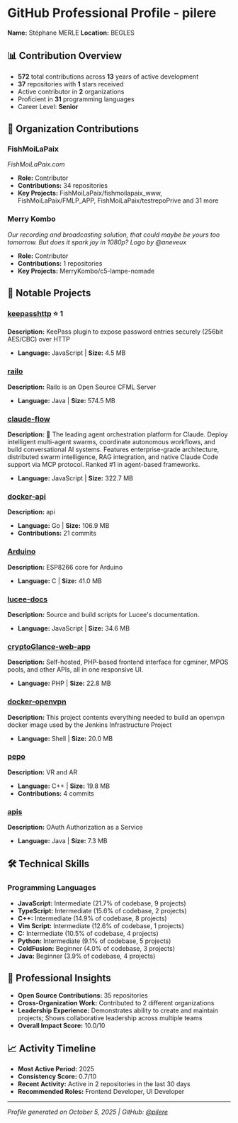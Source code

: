 # GitHub Professional Profile - pilere

**Name:** Stéphane MERLE
**Location:** BEGLES

## 📊 Contribution Overview

- **572** total contributions across **13** years of active development
- **37** repositories with **1** stars received
- Active contributor in **2** organizations
- Proficient in **31** programming languages
- Career Level: **Senior**

## 🏢 Organization Contributions

### FishMoiLaPaix
*FishMoiLaPaix.com*

- **Role:** Contributor
- **Contributions:** 34 repositories
- **Key Projects:** FishMoiLaPaix/fishmoilapaix_www, FishMoiLaPaix/FMLP_APP, FishMoiLaPaix/testrepoPrive and 31 more

### Merry Kombo
*Our recording and broadcasting solution, that could maybe be yours too tomorrow. But does it spark joy in 1080p? Logo by @aneveux*

- **Role:** Contributor
- **Contributions:** 1 repositories
- **Key Projects:** MerryKombo/c5-lampe-nomade

## 💼 Notable Projects

### [keepasshttp](https://github.com/pilere/keepasshttp) ⭐ 1
**Description:** KeePass plugin to expose password entries securely (256bit AES/CBC) over HTTP

- **Language:** JavaScript | **Size:** 4.5 MB

### [railo](https://github.com/pilere/railo)
**Description:** Railo is an Open Source CFML Server

- **Language:** Java | **Size:** 574.5 MB

### [claude-flow](https://github.com/pilere/claude-flow)
**Description:** 🌊 The leading agent orchestration platform for Claude. Deploy intelligent multi-agent swarms, coordinate autonomous workflows, and build conversational AI systems. Features    enterprise-grade architecture, distributed swarm intelligence, RAG integration, and native Claude Code support via MCP protocol. Ranked #1 in agent-based frameworks.

- **Language:** JavaScript | **Size:** 322.7 MB

### [docker-api](https://github.com/FishMoiLaPaix/docker-api)
**Description:** api

- **Language:** Go | **Size:** 106.9 MB
- **Contributions:** 21 commits

### [Arduino](https://github.com/pilere/Arduino)
**Description:** ESP8266 core for Arduino

- **Language:** C | **Size:** 41.0 MB

### [lucee-docs](https://github.com/pilere/lucee-docs)
**Description:** Source and build scripts for Lucee's documentation.

- **Language:** JavaScript | **Size:** 34.6 MB

### [cryptoGlance-web-app](https://github.com/pilere/cryptoGlance-web-app)
**Description:** Self-hosted, PHP-based frontend interface for cgminer, MPOS pools, and other APIs, all in one responsive UI.

- **Language:** PHP | **Size:** 22.8 MB

### [docker-openvpn](https://github.com/pilere/docker-openvpn)
**Description:** This project contents everything needed to build an openvpn docker image used by the Jenkins Infrastructure Project

- **Language:** Shell | **Size:** 20.0 MB

### [pepo](https://github.com/FishMoiLaPaix/pepo)
**Description:** VR and AR

- **Language:** C++ | **Size:** 19.8 MB
- **Contributions:** 4 commits

### [apis](https://github.com/pilere/apis)
**Description:** OAuth Authorization as a Service

- **Language:** Java | **Size:** 7.3 MB

## 🛠 Technical Skills

### Programming Languages
- **JavaScript:** Intermediate (21.7% of codebase, 9 projects)
- **TypeScript:** Intermediate (15.6% of codebase, 2 projects)
- **C++:** Intermediate (14.9% of codebase, 8 projects)
- **Vim Script:** Intermediate (12.6% of codebase, 1 projects)
- **C:** Intermediate (10.5% of codebase, 4 projects)
- **Python:** Intermediate (9.1% of codebase, 5 projects)
- **ColdFusion:** Beginner (4.0% of codebase, 3 projects)
- **Java:** Beginner (3.9% of codebase, 4 projects)

## 🤝 Professional Insights

- **Open Source Contributions:** 35 repositories
- **Cross-Organization Work:** Contributed to 2 different organizations
- **Leadership Experience:** Demonstrates ability to create and maintain projects; Shows collaborative leadership across multiple teams
- **Overall Impact Score:** 10.0/10

## 📈 Activity Timeline

- **Most Active Period:** 2025
- **Consistency Score:** 0.7/10
- **Recent Activity:** Active in 2 repositories in the last 30 days
- **Recommended Roles:** Frontend Developer, UI Developer

---
*Profile generated on October 5, 2025 | GitHub: [@pilere](https://github.com/pilere)*

